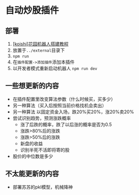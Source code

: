 # 自动炒股插件

## 部署

1.  [[koishi]花园机器人搭建教程](https://forum.reifuu.icu/d/9-koishihua-yuan-ji-qi-ren-da-jian-jiao-cheng)
2.  放置于`../external`目录下
3.  `npm run`
4.  在`插件配置->添加插件`添加本插件
5.  以开发者模式重新启动机器人
    `npm run dev`

## 一些想更新的内容

- 在插件配置里改变算法参数（什么时候买，买多少）
- 另一种算法（买入后按照当前价格找机会卖出）
- 另一种算法
  以固定资金入场，跌20%买20%，涨20%卖20%
- 尝试识别趋势，预测涨跌概率
  - 涨了后跌的概率，跌了以后涨的概率是否为0.5
  - 涨跌>80%后的涨跌
  - 涨跌>50%后的涨跌
  - 新盘的收益
  - 识别半死不活即将寄的股
- 股价的中位数是多少

## 不太能更新的内容

- 部署苏苏的pkl模型，机械降神